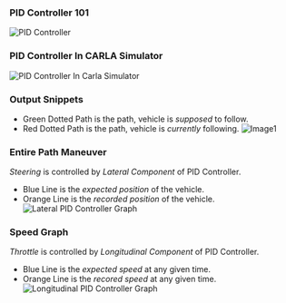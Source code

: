 
### PID Controller 101
![PID Controller](https://github.com/shivanshu1641/Drive.AI/blob/main/Explaination%20+%20Results/1.%20PID%20Controller/FlowChart1.png?raw=true)

### PID Controller In CARLA Simulator 
![PID Controller In Carla Simulator](https://github.com/shivanshu1641/Drive.AI/blob/main/Explaination%20+%20Results/1.%20PID%20Controller/FlowChart2.png?raw=true)

### Output Snippets
* Green Dotted Path is the path, vehicle is *supposed* to follow.
* Red Dotted Path is the path, vehicle is *currently* following.
![Image1](https://github.com/shivanshu1641/Drive.AI/blob/main/Explaination%20+%20Results/1.%20PID%20Controller/Result1.jpg?raw=true)

### Entire Path Maneuver
*Steering* is controlled by *Lateral Component* of PID Controller.
* Blue Line is the *expected position* of the vehicle.
* Orange Line is the *recorded position* of the vehicle.
![Lateral PID Controller Graph](https://github.com/shivanshu1641/Drive.AI/blob/main/Explaination%20+%20Results/1.%20PID%20Controller/Result3.png?raw=true)

### Speed Graph
*Throttle* is controlled by *Longitudinal Component* of PID Controller.
* Blue Line is the *expected speed* at any given time.
* Orange Line is the *recored speed* at any given time.
![Longitudinal PID Controller Graph](https://github.com/shivanshu1641/Drive.AI/blob/main/Explaination%20+%20Results/1.%20PID%20Controller/Result4.png?raw=true)
